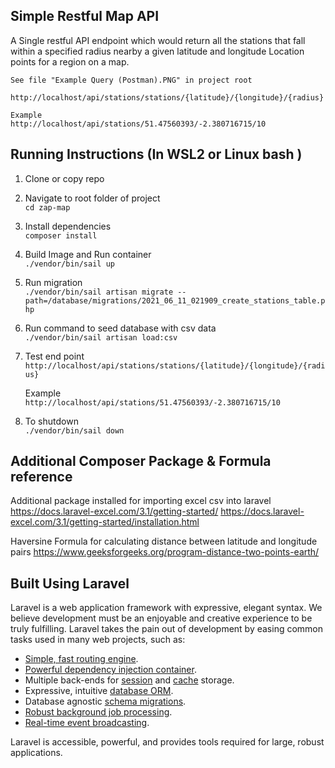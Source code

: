 ## Simple Restful Map API

A Single restful API endpoint which would return all the stations that fall within a specified radius nearby a given latitude and longitude Location points for a region on a map.

    See file "Example Query (Postman).PNG" in project root

    http://localhost/api/stations/stations/{latitude}/{longitude}/{radius}

    Example
    http://localhost/api/stations/51.47560393/-2.380716715/10

## Running Instructions (In WSL2 or Linux bash )

1. Clone or copy repo<br>

2. Navigate to root folder of project<br>
   `cd zap-map`

3. Install dependencies<br>
   `composer install`

4. Build Image and Run container<br>
   `./vendor/bin/sail up`

5. Run migration<br>
   `./vendor/bin/sail artisan migrate --path=/database/migrations/2021_06_11_021909_create_stations_table.php`

6. Run command to seed database with csv data<br>
   `./vendor/bin/sail artisan load:csv`

7. Test end point<br>
   `http://localhost/api/stations/stations/{latitude}/{longitude}/{radius}`

    Example<br>
    `http://localhost/api/stations/51.47560393/-2.380716715/10`

8. To shutdown<br>
   `./vendor/bin/sail down`

## Additional Composer Package & Formula reference

Additional package installed for importing excel csv into laravel
https://docs.laravel-excel.com/3.1/getting-started/
https://docs.laravel-excel.com/3.1/getting-started/installation.html

Haversine Formula for calculating distance between latitude and longitude pairs
https://www.geeksforgeeks.org/program-distance-two-points-earth/

## Built Using Laravel

Laravel is a web application framework with expressive, elegant syntax. We believe development must be an enjoyable and creative experience to be truly fulfilling. Laravel takes the pain out of development by easing common tasks used in many web projects, such as:

-   [Simple, fast routing engine](https://laravel.com/docs/routing).
-   [Powerful dependency injection container](https://laravel.com/docs/container).
-   Multiple back-ends for [session](https://laravel.com/docs/session) and [cache](https://laravel.com/docs/cache) storage.
-   Expressive, intuitive [database ORM](https://laravel.com/docs/eloquent).
-   Database agnostic [schema migrations](https://laravel.com/docs/migrations).
-   [Robust background job processing](https://laravel.com/docs/queues).
-   [Real-time event broadcasting](https://laravel.com/docs/broadcasting).

Laravel is accessible, powerful, and provides tools required for large, robust applications.
